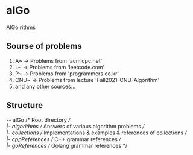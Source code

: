 # alGo
AlGo rithms  

## Sourse of problems
1. A~ -> Problems from 'acmicpc.net'
2. L~ -> Problems from 'leetcode.com'
3. P~ -> Problems from 'programmers.co.kr'
4. CNU~ -> Problems from lecture 'Fall2021-CNU-Algorithm'
5. and any other sources...

## Structure
-- alGo /* Root directory */  
|- algorithms /* Answers of various algorithm problems */  
|- collections /* Implementations & examples & references of collections */  
|- cppReferences /* C++ grammar references */  
|- goReferences /* Golang grammar references */  
